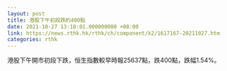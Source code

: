 ```yaml
---
layout: post
title: 港股下午初段跌約400點
date: 2021-10-27 13:10:01.000000000 +08:00
link: https://news.rthk.hk/rthk/ch/component/k2/1617167-20211027.htm
categories: rthk
---
```


港股下午開市初段下跌，恒生指數較早時報25637點，跌400點，跌幅1.54%。
